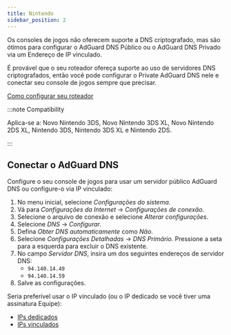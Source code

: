 ```yaml
---
title: Nintendo
sidebar_position: 2
---
```


Os consoles de jogos não oferecem suporte a DNS criptografado, mas são ótimos para configurar o AdGuard DNS Público ou o AdGuard DNS Privado via um Endereço de IP vinculado.

É provável que o seu roteador ofereça suporte ao uso de servidores DNS criptografados, então você pode configurar o Private AdGuard DNS nele e conectar seu console de jogos sempre que precisar.

[Como configurar seu roteador](/private-dns/connect-devices/routers/routers.md)

:::note Compatibility

Aplica-se a: Novo Nintendo 3DS, Novo Nintendo 3DS XL, Novo Nintendo 2DS XL, Nintendo 3DS, Nintendo 3DS XL e Nintendo 2DS.

:::

## Conectar o AdGuard DNS

Configure o seu console de jogos para usar um servidor público AdGuard DNS ou configure-o via IP vinculado:

1. No menu inicial, selecione _Configurações do sistema_.
2. Vá para _Configurações da Internet_ → _Configurações de conexão_.
3. Selecione o arquivo de conexão e selecione _Alterar configurações_.
4. Selecione _DNS_ → _Configurar_.
5. Defina _Obter DNS automaticamente_ como _Não_.
6. Selecione _Configurações Detalhadas_ → _DNS Primário_. Pressione a seta para a esquerda para excluir o DNS existente.
7. No campo _Servidor DNS_, insira um dos seguintes endereços de servidor DNS:
   - `94.140.14.49`
   - `94.140.14.59`
8. Salve as configurações.

Seria preferível usar o IP vinculado (ou o IP dedicado se você tiver uma assinatura Equipe):

- [IPs dedicados](/private-dns/connect-devices/other-options/dedicated-ip.md)
- [IPs vinculados](/private-dns/connect-devices/other-options/linked-ip.md)
